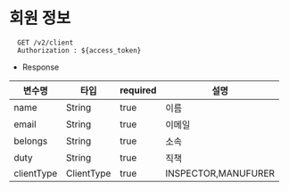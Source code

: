 # 회원 정보

```
  GET /v2/client
  Authorization : ${access_token}
```

- Response

변수명| 타입  |required|설명
  ---|-----|---|---|
name|String|true|이름
email|String|true|이메일
belongs|String|true|소속
duty|String|true|직책
clientType|ClientType|true|INSPECTOR,MANUFURER


